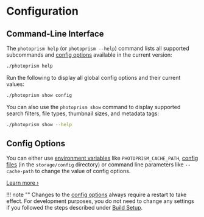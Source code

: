 # Configuration

## Command-Line Interface ##

The `photoprism help` (or `photoprism --help`) command lists all supported subcommands and [config options](../getting-started/config-options.md) available in the current version:

```bash
./photoprism help
```

Run the following to display all global config options and their current values:

```bash
./photoprism show config
```

You can also use the `photoprism show` command to display supported search filters, file types, thumbnail sizes, and metadata tags:

```bash
./photoprism show --help
```

## Config Options ##

You can either use [environment variables](../getting-started/config-options.md) like `PHOTOPRISM_CACHE_PATH`, [config files](../getting-started/config-files/index.md) (in the `storage/config` directory) or command line parameters like `--cache-path` to change the value of config options.

[Learn more ›](../getting-started/config-options.md)

!!! note ""
    Changes to the [config options](../getting-started/config-options.md) always require a restart to take effect. For development purposes, you do not need to change any settings if you followed the steps described under [Build Setup](setup.md).